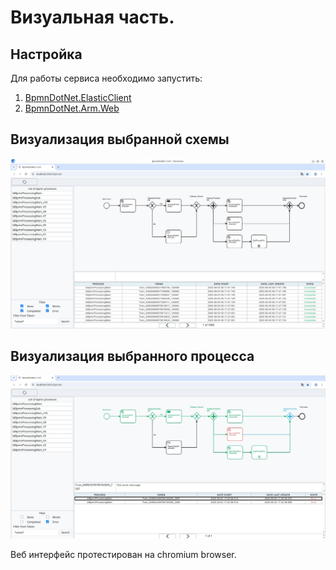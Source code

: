 # Визуальная часть.

## Настройка
Для работы сервиса необходимо запустить:
1. [BpmnDotNet.ElasticClient](../BpmnDotNet/BpmnDotNet.ElasticClient/READMI.md)
2. [BpmnDotNet.Arm.Web](../BpmnDotNet/BpmnDotNet.Arm.Web/README.MD)

## Визуализация выбранной схемы
![plot](./Images/all_web_interfacejpg.jpg)<br>

## Визуализация выбранного процесса
![plot](./Images/all_web_interfacejpg_erorr.jpg)<br>

Веб интерфейс протестирован на chromium browser.